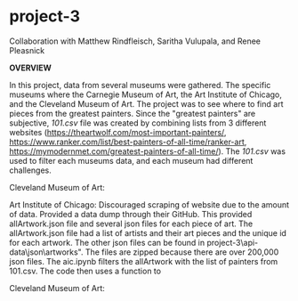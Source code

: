 # project-3
Collaboration with Matthew Rindfleisch, Saritha Vulupala, and Renee Pleasnick


**OVERVIEW**

In this project, data from several museums were gathered.  The specific museums where the Carnegie Museum of Art, the Art Institute of Chicago, and the Cleveland Museum of Art.  The project was to see where to find art pieces from the greatest painters.  Since the "greatest painters" are subjective, _101.csv_ file was created by combining lists from 3 different websites (https://theartwolf.com/most-important-painters/, https://www.ranker.com/list/best-painters-of-all-time/ranker-art,  https://mymodernmet.com/greatest-painters-of-all-time/).  The _101.csv_ was used to filter each museums data, and each museum had different challenges.

Cleveland Museum of Art:

Art Institute of Chicago:
Discouraged scraping of website due to the amount of data.  Provided a data dump through their GitHub.  This provided allArtwork.json file and several json files for each piece of art.  The allArtwork.json file had a list of artists and their art pieces and the unique id for each artwork.  The other json files can be found in project-3\api-data\json\artworks".  The files are zipped because there are over 200,000 json files.
The aic.ipynb filters the allArtwork with the list of painters from 101.csv.  The code then uses a function to  

Cleveland Museum of Art:
